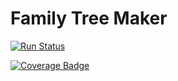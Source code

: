 # Family Tree Maker

[![Run Status](https://api.shippable.com/projects/5abff7623459bf0700c44ed7/badge?branch=master)](https://app.shippable.com/github/dwwright1987/family-tree-maker)

[![Coverage Badge](https://api.shippable.com/projects/5abff7623459bf0700c44ed7/coverageBadge?branch=master)](https://app.shippable.com/github/dwwright1987/family-tree-maker)
